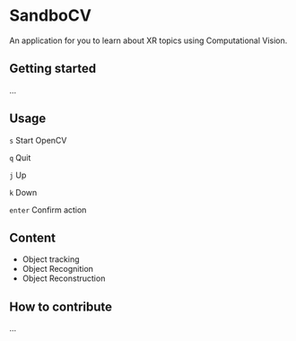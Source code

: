 # SandboCV

An application for you to learn about XR topics using Computational Vision.

## Getting started

...

## Usage

`s` Start OpenCV

`q` Quit

`j` Up

`k` Down

`enter` Confirm action

## Content

- Object tracking
- Object Recognition
- Object Reconstruction

## How to contribute

...
